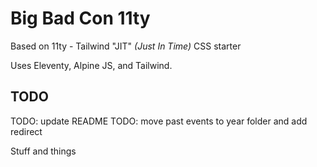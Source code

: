 # Big Bad Con 11ty

Based on 11ty - Tailwind "JIT" _(Just In Time)_ CSS starter

Uses Eleventy, Alpine JS, and Tailwind.

## TODO

TODO: update README
TODO: move past events to year folder and add redirect

Stuff and things
